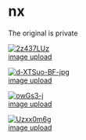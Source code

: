 # nx
The original is private   



<a href="https://ibb.co/CBcLKKP"><img src="https://i.ibb.co/rkj922d/2z437LUz.jpg" alt="2z437LUz" border="0"></a><br /><a target='_blank' href='https://imgbb.com/upload'>image upload</a><br />



<a href="https://ibb.co/nCHdvbz"><img src="https://i.ibb.co/Ryxrm9z/d-XTSuo-BF-jpg.jpg" alt="d-XTSuo-BF-jpg" border="0"></a><br /><a target='_blank' href='https://imgbb.com/upload'>image upload</a><br />


<a href="https://ibb.co/TtxkSkr"><img src="https://i.ibb.co/7KdX5Xb/owGs3-j.jpg" alt="owGs3-j" border="0"></a><br /><a target='_blank' href='https://imgbb.com/upload'>image upload</a><br />



<a href="https://ibb.co/4WWGSgQ"><img src="https://i.ibb.co/9nnL43M/Uzxx0m6g.jpg" alt="Uzxx0m6g" border="0"></a><br /><a target='_blank' href='https://imgbb.com/upload'>image upload</a><br />

